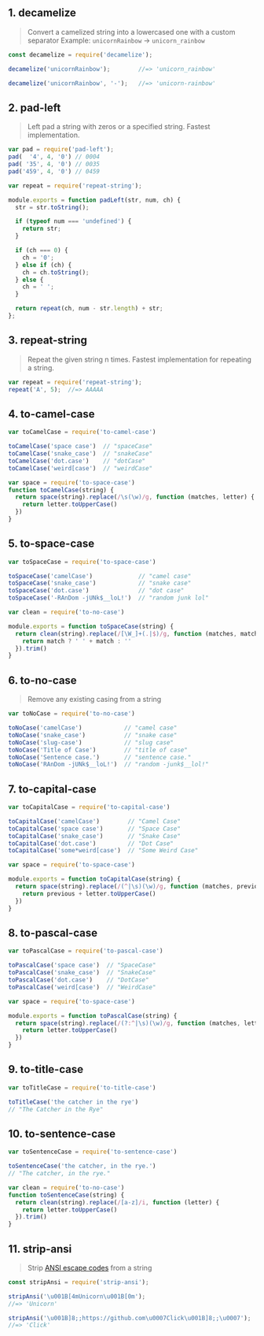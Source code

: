 ## 1. decamelize

> Convert a camelized string into a lowercased one with a custom separator
> Example: `unicornRainbow` → `unicorn_rainbow`

```javascript
const decamelize = require('decamelize');

decamelize('unicornRainbow');        //=> 'unicorn_rainbow'

decamelize('unicornRainbow', '-');   //=> 'unicorn-rainbow'
```



## 2. pad-left

> Left pad a string with zeros or a specified string. Fastest implementation.

```javascript
var pad = require('pad-left');
pad(  '4', 4, '0') // 0004
pad( '35', 4, '0') // 0035
pad('459', 4, '0') // 0459
```

```javascript
var repeat = require('repeat-string');

module.exports = function padLeft(str, num, ch) {
  str = str.toString();

  if (typeof num === 'undefined') {
    return str;
  }

  if (ch === 0) {
    ch = '0';
  } else if (ch) {
    ch = ch.toString();
  } else {
    ch = ' ';
  }

  return repeat(ch, num - str.length) + str;
};
```



## 3. repeat-string

> Repeat the given string n times. Fastest implementation for repeating a string.

```javascript
var repeat = require('repeat-string');
repeat('A', 5);  //=> AAAAA
```



## 4. to-camel-case

```javascript
var toCamelCase = require('to-camel-case')

toCamelCase('space case')  // "spaceCase"
toCamelCase('snake_case')  // "snakeCase"
toCamelCase('dot.case')    // "dotCase"
toCamelCase('weird[case')  // "weirdCase"
```

```javascript
var space = require('to-space-case')
function toCamelCase(string) {
  return space(string).replace(/\s(\w)/g, function (matches, letter) {
    return letter.toUpperCase()
  })
}
```



## 5. to-space-case

```javascript
var toSpaceCase = require('to-space-case')

toSpaceCase('camelCase')             // "camel case"
toSpaceCase('snake_case')            // "snake case"
toSpaceCase('dot.case')              // "dot case"
toSpaceCase('-RAnDom -jUNk$__loL!')  // "random junk lol"
```

```javascript
var clean = require('to-no-case')

module.exports = function toSpaceCase(string) {
  return clean(string).replace(/[\W_]+(.|$)/g, function (matches, match) {
    return match ? ' ' + match : ''
  }).trim()
}
```



## 6. to-no-case

> Remove any existing casing from a string

```javascript
var toNoCase = require('to-no-case')

toNoCase('camelCase')            // "camel case"
toNoCase('snake_case')           // "snake case"
toNoCase('slug-case')            // "slug case"
toNoCase('Title of Case')        // "title of case"
toNoCase('Sentence case.')       // "sentence case."
toNoCase('RAnDom -jUNk$__loL!')  // "random -junk$__lol!"
```



## 7. to-capital-case

```javascript
var toCapitalCase = require('to-capital-case')

toCapitalCase('camelCase')        // "Camel Case"
toCapitalCase('space case')       // "Space Case"
toCapitalCase('snake_case')       // "Snake Case"
toCapitalCase('dot.case')         // "Dot Case"
toCapitalCase('some*weird[case')  // "Some Weird Case"
```

```javascript
var space = require('to-space-case')

module.exports = function toCapitalCase(string) {
  return space(string).replace(/(^|\s)(\w)/g, function (matches, previous, letter) {
    return previous + letter.toUpperCase()
  })
}
```



## 8. to-pascal-case

```javascript
var toPascalCase = require('to-pascal-case')

toPascalCase('space case')  // "SpaceCase"
toPascalCase('snake_case')  // "SnakeCase"
toPascalCase('dot.case')    // "DotCase"
toPascalCase('weird[case')  // "WeirdCase"
```

```javascript
var space = require('to-space-case')

module.exports = function toPascalCase(string) {
  return space(string).replace(/(?:^|\s)(\w)/g, function (matches, letter) {
    return letter.toUpperCase()
  })
}
```



## 9. to-title-case

```javascript
var toTitleCase = require('to-title-case')

toTitleCase('the catcher in the rye') 
// "The Catcher in the Rye"
```



## 10. to-sentence-case

```javascript
var toSentenceCase = require('to-sentence-case')

toSentenceCase('the catcher, in the rye.') 
// "The catcher, in the rye."

```

```javascript
var clean = require('to-no-case')
function toSentenceCase(string) {
  return clean(string).replace(/[a-z]/i, function (letter) {
    return letter.toUpperCase()
  }).trim()
}
```



## 11. strip-ansi

> Strip [ANSI escape codes](https://en.wikipedia.org/wiki/ANSI_escape_code) from a string

```javascript
const stripAnsi = require('strip-ansi');

stripAnsi('\u001B[4mUnicorn\u001B[0m');
//=> 'Unicorn'

stripAnsi('\u001B]8;;https://github.com\u0007Click\u001B]8;;\u0007');
//=> 'Click'
```